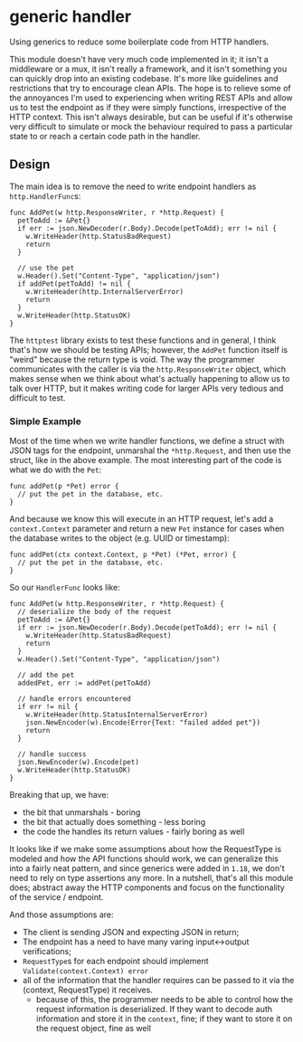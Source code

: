 # generic handler

Using generics to reduce some boilerplate code from HTTP handlers.

This module doesn't have very much code implemented in it; it isn't a middleware or a mux, it isn't really a framework, and it isn't something you can quickly drop into an existing codebase. It's more like guidelines and restrictions that try to encourage clean APIs. The hope is to relieve some of the annoyances I'm used to experiencing when writing REST APIs and allow us to test the endpoint as if they were simply functions, irrespective of the HTTP context. This isn't always desirable, but can be useful if it's otherwise very difficult to simulate or mock the behaviour required to pass a particular state to or reach a certain code path in the handler.

## Design

The main idea is to remove the need to write endpoint handlers as `http.HandlerFunc`s:

```golang
func AddPet(w http.ResponseWriter, r *http.Request) {
  petToAdd := &Pet{}
  if err := json.NewDecoder(r.Body).Decode(petToAdd); err != nil {
    w.WriteHeader(http.StatusBadRequest)
    return
  }

  // use the pet
  w.Header().Set("Content-Type", "application/json")
  if addPet(petToAdd) != nil {
    w.WriteHeader(http.InternalServerError)
    return
  }
  w.WriteHeader(http.StatusOK)
}
```

The `httptest` library exists to test these functions and in general, I think that's how we should be testing APIs; however, the `AddPet` function itself is "weird" because the return type is void. The way the programmer communicates with the caller is via the `http.ResponseWriter` object, which makes sense when we think about what's actually happening to allow us to talk over HTTP, but it makes writing code for larger APIs very tedious and difficult to test.



### Simple Example

Most of the time when we write handler functions, we define a struct with JSON tags for the endpoint, unmarshal the `*http.Request`, and then use the struct, like in the above example. The most interesting part of the code is what we do with the `Pet`:

```golang
func addPet(p *Pet) error {
  // put the pet in the database, etc.
}
```

And because we know this will execute in an HTTP request, let's add a `context.Context` parameter and return a new `Pet` instance for cases when the database writes to the object (e.g. UUID or timestamp):

```golang
func addPet(ctx context.Context, p *Pet) (*Pet, error) {
  // put the pet in the database, etc.
}
```

So our `HandlerFunc` looks like:

```golang
func AddPet(w http.ResponseWriter, r *http.Request) {
  // deserialize the body of the request
  petToAdd := &Pet{}
  if err := json.NewDecoder(r.Body).Decode(petToAdd); err != nil {
    w.WriteHeader(http.StatusBadRequest)
    return
  }
  w.Header().Set("Content-Type", "application/json")

  // add the pet
  addedPet, err := addPet(petToAdd)
  
  // handle errors encountered
  if err != nil {
    w.WriteHeader(http.StatusInternalServerError)
    json.NewEncoder(w).Encode(Error{Text: "failed added pet"})
    return
  }

  // handle success
  json.NewEncoder(w).Encode(pet)
  w.WriteHeader(http.StatusOK)
}
```

Breaking that up, we have:
* the bit that unmarshals - boring
* the bit that actually does something - less boring 
* the code the handles its return values - fairly boring as well

It looks like if we make some assumptions about how the RequestType is modeled and how the API functions should work, we can generalize this into a fairly neat pattern, and since generics were added in `1.18`, we don't need to rely on type assertions any more. In a nutshell, that's all this module does; abstract away the HTTP components and focus on the functionality of the service / endpoint.

And those assumptions are:
* The client is sending JSON and expecting JSON in return;
* The endpoint has a need to have many varing input<->output verifications;
* `RequestType`s for each endpoint should implement `Validate(context.Context) error`
* all of the information that the handler requires can be passed to it via the (context, RequestType) it receives.
  * because of this, the programmer needs to be able to control how the request information is deserialized. If they want to decode auth information and store it in the `context`, fine; if they want to store it on the request object, fine as well